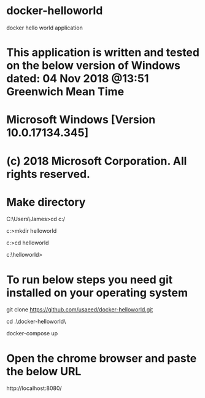 # docker-helloworld
docker hello world application

# This application is written and tested on the below version of Windows dated: 04 Nov 2018 @13:51 Greenwich Mean Time

# Microsoft Windows [Version 10.0.17134.345]
# (c) 2018 Microsoft Corporation. All rights reserved.

# Make directory

C:\Users\James>cd c:/

c:\>mkdir helloworld

c:\>cd helloworld

c:\helloworld>

# To run below steps you need git installed on your operating system

git clone https://github.com/usaeed/docker-helloworld.git

cd .\docker-helloworld\

docker-compose up

# Open the chrome browser and paste the below URL

http://localhost:8080/
